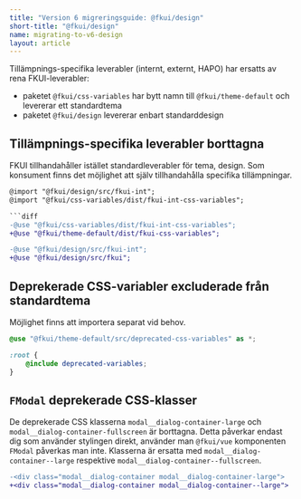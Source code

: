```yaml
---
title: "Version 6 migreringsguide: @fkui/design"
short-title: "@fkui/design"
name: migrating-to-v6-design
layout: article
---
```


Tillämpnings-specifika leverabler (internt, externt, HAPO) har ersatts av rena FKUI-leverabler:

- paketet `@fkui/css-variables` har bytt namn till `@fkui/theme-default` och levererar ett standardtema
- paketet `@fkui/design` levererar enbart standarddesign

## Tillämpnings-specifika leverabler borttagna

FKUI tillhandahåller istället standardleverabler för tema, design.
Som konsument finns det möjlighet att själv tillhandahålla specifika tillämpningar.

````diff
@import "@fkui/design/src/fkui-int";
@import "@fkui/css-variables/dist/fkui-int-css-variables";

```diff
-@use "@fkui/css-variables/dist/fkui-int-css-variables";
+@use "@fkui/theme-default/dist/fkui-css-variables";

-@use "@fkui/design/src/fkui-int";
+@use "@fkui/design/src/fkui";
````

## Deprekerade CSS-variabler excluderade från standardtema

Möjlighet finns att importera separat vid behov.

```scss
@use "@fkui/theme-default/src/deprecated-css-variables" as *;

:root {
    @include deprecated-variables;
}
```

## `FModal` deprekerade CSS-klasser

De deprekerade CSS klasserna `modal__dialog-container-large` och `modal__dialog-container-fullscreen` är borttagna.
Detta påverkar endast dig som använder stylingen direkt, använder man `@fkui/vue` komponenten `FModal` påverkas man inte.
Klasserna är ersatta med `modal__dialog-container--large` respektive `modal__dialog-container--fullscreen`.

```diff
-<div class="modal__dialog-container modal__dialog-container-large">
+<div class="modal__dialog-container modal__dialog-container--large">
```
